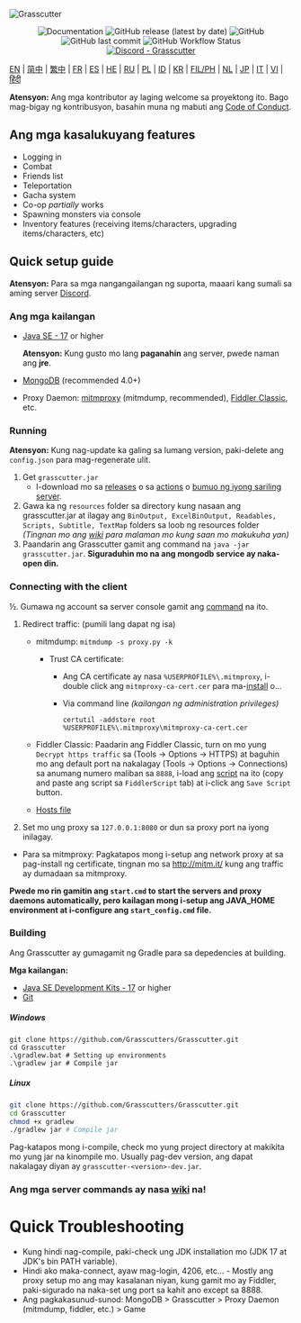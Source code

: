 ![Grasscutter](https://socialify.git.ci/Grasscutters/Grasscutter/image?description=1&forks=1&issues=1&language=1&logo=https%3A%2F%2Fs2.loli.net%2F2022%2F04%2F25%2FxOiJn7lCdcT5Mw1.png&name=1&owner=1&pulls=1&stargazers=1&theme=Light)
<div align="center"><img alt="Documentation" src="https://img.shields.io/badge/Wiki-Grasscutter-blue?style=for-the-badge&link=https://github.com/Grasscutters/Grasscutter/wiki&link=https://github.com/Grasscutters/Grasscutter/wiki"> <img alt="GitHub release (latest by date)" src="https://img.shields.io/github/v/release/Grasscutters/Grasscutter?logo=java&style=for-the-badge"> <img alt="GitHub" src="https://img.shields.io/github/license/Grasscutters/Grasscutter?style=for-the-badge"> <img alt="GitHub last commit" src="https://img.shields.io/github/last-commit/Grasscutters/Grasscutter?style=for-the-badge"> <img alt="GitHub Workflow Status" src="https://img.shields.io/github/actions/workflow/status/Grasscutters/Grasscutter/build.yml?branch=development&logo=github&style=for-the-badge"></div>

<div align="center"><a href="https://discord.gg/T5vZU6UyeG"><img alt="Discord - Grasscutter" src="https://img.shields.io/discord/965284035985305680?label=Discord&logo=discord&style=for-the-badge"></a></div>

[EN](../README.md) | [简中](README_zh-CN.md) | [繁中](README_zh-TW.md) | [FR](README_fr-FR.md) | [ES](README_es-ES.md) | [HE](README_HE.md) | [RU](README_ru-RU.md) | [PL](README_pl-PL.md) | [ID](README_id-ID.md) | [KR](README_ko-KR.md) | [FIL/PH](README_fil-PH.md) | [NL](README_NL.md) | [JP](README_ja-JP.md) | [IT](README_it-IT.md) | [VI](README_vi-VN.md) | [हिंदी](README_hn-IN.md)

**Atensyon:** Ang mga kontributor ay laging welcome sa proyektong ito. Bago mag-bigay ng kontribusyon, basahin muna ng mabuti ang [Code of Conduct](https://github.com/Grasscutters/Grasscutter/blob/stable/CONTRIBUTING.md).

## Ang mga kasalukuyang features

* Logging in
* Combat
* Friends list
* Teleportation
* Gacha system
* Co-op *partially* works
* Spawning monsters via console
* Inventory features (receiving items/characters, upgrading items/characters, etc)

## Quick setup guide

**Atensyon:** Para sa mga nangangailangan ng suporta, maaari kang sumali sa aming server [Discord](https://discord.gg/T5vZU6UyeG).

### Ang mga kailangan

* [Java SE - 17](https://www.oracle.com/java/technologies/javase/jdk17-archive-downloads.html) or higher

  **Atensyon:** Kung gusto mo lang **paganahin** ang server, pwede naman ang **jre**.

* [MongoDB](https://www.mongodb.com/try/download/community) (recommended 4.0+)

* Proxy Daemon: [mitmproxy](https://mitmproxy.org/) (mitmdump, recommended), [Fiddler Classic](https://telerik-fiddler.s3.amazonaws.com/fiddler/FiddlerSetup.exe), etc.

### Running

**Atensyon:** Kung nag-update ka galing sa lumang version, paki-delete ang `config.json` para mag-regenerate ulit.

1. Get `grasscutter.jar`
   - I-download mo sa [releases](https://github.com/Grasscutters/Grasscutter/releases/latest) o sa [actions](https://github.com/Grasscutters/Grasscutter/actions/workflows/build.yml) o [bumuo ng iyong sariling server](#building).
2. Gawa ka ng `resources` folder sa directory kung nasaan ang grasscutter.jar at ilagay ang `BinOutput, ExcelBinOutput, Readables, Scripts, Subtitle, TextMap` folders sa loob ng resources folder *(Tingnan mo ang [wiki](https://github.com/Grasscutters/Grasscutter/wiki) para malaman mo kung saan mo makukuha yan)*
3. Paandarin ang Grasscutter gamit ang command na `java -jar grasscutter.jar`. **Siguraduhin mo na ang mongodb service ay naka-open din.**

### Connecting with the client

½. Gumawa ng account sa server console gamit ang [command](https://github.com/Grasscutters/Grasscutter/wiki/Commands#:~:text=account%20%3Ccreate|delete%3E%20%3Cusername%3E%20[UID]) na ito.

1. Redirect traffic: (pumili lang dapat ng isa)
    - mitmdump: `mitmdump -s proxy.py -k`

        - Trust CA certificate:

          - Ang CA certificate ay nasa `%USERPROFILE%\.mitmproxy`, i-double click ang `mitmproxy-ca-cert.cer` para ma-[install](https://docs.microsoft.com/en-us/skype-sdk/sdn/articles/installing-the-trusted-root-certificate#installing-a-trusted-root-certificate) o...

          - Via command line *(kailangan ng administration privileges)*

             ```shell
             certutil -addstore root %USERPROFILE%\.mitmproxy\mitmproxy-ca-cert.cer
             ```

    - Fiddler Classic: Paadarin ang Fiddler Classic, turn on mo yung `Decrypt https traffic` sa (Tools -> Options -> HTTPS) at baguhin mo ang default port na nakalagay (Tools -> Options -> Connections) sa anumang numero maliban sa `8888`, i-load ang [script](https://github.com/Grasscutters/Grasscutter/wiki/Resources#fiddler-classic-jscript) na ito (copy and paste ang script sa `FiddlerScript` tab) at i-click ang `Save Script` button.

    - [Hosts file](https://github.com/Grasscutters/Grasscutter/wiki/Resources#hosts-file)

2. Set mo ung proxy sa `127.0.0.1:8080` or dun sa proxy port na iyong inilagay.

- Para sa mitmproxy: Pagkatapos mong i-setup ang network proxy at sa pag-install ng certificate, tingnan mo sa http://mitm.it/ kung ang traffic ay dumadaan sa mitmproxy.

**Pwede mo rin gamitin ang `start.cmd` to start the servers and proxy daemons automatically, pero kailagan mong i-setup ang JAVA_HOME environment at i-configure ang `start_config.cmd` file.**

### Building

Ang Grasscutter ay gumagamit ng Gradle para sa depedencies at building.

**Mga kailangan:**

- [Java SE Development Kits - 17](https://www.oracle.com/java/technologies/javase/jdk17-archive-downloads.html) or higher
- [Git](https://git-scm.com/downloads)

##### Windows

```shell
git clone https://github.com/Grasscutters/Grasscutter.git
cd Grasscutter
.\gradlew.bat # Setting up environments
.\gradlew jar # Compile jar
```

##### Linux

```bash
git clone https://github.com/Grasscutters/Grasscutter.git
cd Grasscutter
chmod +x gradlew
./gradlew jar # Compile jar
```

Pag-katapos mong i-compile, check mo yung project directory at makikita mo yung jar na kinompile mo. Usually pag-dev version, ang dapat nakalagay diyan ay `grasscutter-<version>-dev.jar`.

### Ang mga server commands ay nasa [wiki](https://github.com/Grasscutters/Grasscutter/wiki/Commands) na!

# Quick Troubleshooting

* Kung hindi nag-compile, paki-check ung JDK installation mo (JDK 17 at JDK's bin PATH variable).
* Hindi ako maka-connect, ayaw mag-login, 4206, etc... - Mostly ang proxy setup mo ang may kasalanan niyan, kung gamit mo ay Fiddler, paki-sigurado na naka-set ung port sa kahit ano except sa 8888.
* Ang pagkakasunud-sunod: MongoDB > Grasscutter > Proxy Daemon (mitmdump, fiddler, etc.) > Game
